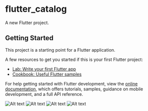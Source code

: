 # flutter_catalog

A new Flutter project.

## Getting Started

This project is a starting point for a Flutter application.

A few resources to get you started if this is your first Flutter project:

- [Lab: Write your first Flutter app](https://docs.flutter.dev/get-started/codelab)
- [Cookbook: Useful Flutter samples](https://docs.flutter.dev/cookbook)

For help getting started with Flutter development, view the
[online documentation](https://docs.flutter.dev/), which offers tutorials,
samples, guidance on mobile development, and a full API reference.


<img title="Unavailable" alt="Alt text" src="https://github.com/ashish2675/Awesome-Project-Collection/blob/catalogApp/flutter_catalog/Screenshots/Screenshot%202022-10-06%20113057.png">

<img title="Unavailable" alt="Alt text" src="https://github.com/ashish2675/Awesome-Project-Collection/blob/catalogApp/flutter_catalog/Screenshots/Screenshot%202022-10-06%20113120.png">

<img title="Unavailable" alt="Alt text" src="https://github.com/ashish2675/Awesome-Project-Collection/blob/catalogApp/flutter_catalog/Screenshots/Screenshot%202022-10-06%20113131.png">

<img title="Unavailable" alt="Alt text" src="https://github.com/ashish2675/Awesome-Project-Collection/blob/catalogApp/flutter_catalog/Screenshots/Screenshot%202022-10-06%20113142.png">
